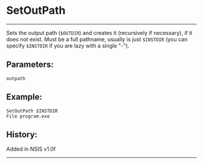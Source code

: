 # SetOutPath

---

Sets the output path (`$OUTDIR`) and creates it (recursively if necessary), if it does not exist. Must be a full pathname, usually is just `$INSTDIR` (you can specify `$INSTDIR` if you are lazy with a single "-").

## Parameters:

    outpath

## Example:

	SetOutPath $INSTDIR
	File program.exe

## History:

Added in NSIS v1.0f

---
